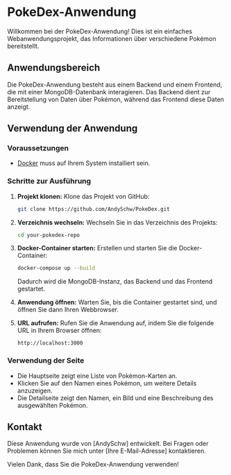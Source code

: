 
# PokeDex-Anwendung

Willkommen bei der PokeDex-Anwendung! Dies ist ein einfaches Webanwendungsprojekt, das Informationen über verschiedene Pokémon bereitstellt.

## Anwendungsbereich

Die PokeDex-Anwendung besteht aus einem Backend und einem Frontend, die mit einer MongoDB-Datenbank interagieren. Das Backend dient zur Bereitstellung von Daten über Pokémon, während das Frontend diese Daten anzeigt.

## Verwendung der Anwendung

### Voraussetzungen

- [Docker](https://www.docker.com/) muss auf Ihrem System installiert sein.

### Schritte zur Ausführung

1. **Projekt klonen:** Klone das Projekt von GitHub:

   ```bash
   git clone https://github.com/AndySchw/PokeDex.git
   ```

2. **Verzeichnis wechseln:** Wechseln Sie in das Verzeichnis des Projekts:

   ```bash
   cd your-pokedex-repo
   ```

3. **Docker-Container starten:** Erstellen und starten Sie die Docker-Container:

   ```bash
   docker-compose up --build
   ```

   Dadurch wird die MongoDB-Instanz, das Backend und das Frontend gestartet.

4. **Anwendung öffnen:** Warten Sie, bis die Container gestartet sind, und öffnen Sie dann Ihren Webbrowser.

5. **URL aufrufen:** Rufen Sie die Anwendung auf, indem Sie die folgende URL in Ihrem Browser öffnen:

   ```
   http://localhost:3000
   ```

### Verwendung der Seite

- Die Hauptseite zeigt eine Liste von Pokémon-Karten an.
- Klicken Sie auf den Namen eines Pokémon, um weitere Details anzuzeigen.
- Die Detailseite zeigt den Namen, ein Bild und eine Beschreibung des ausgewählten Pokémon.

## Kontakt

Diese Anwendung wurde von [AndySchw] entwickelt. Bei Fragen oder Problemen können Sie mich unter [Ihre E-Mail-Adresse] kontaktieren.

Vielen Dank, dass Sie die PokeDex-Anwendung verwenden!

